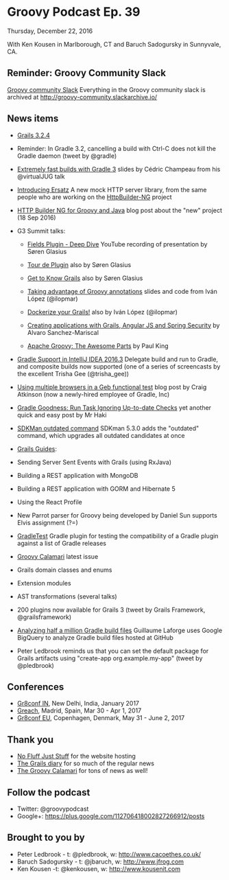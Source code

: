 # Groovy Podcast Ep. 39

Thursday, December 22, 2016

With Ken Kousen in Marlborough, CT and Baruch Sadogursky in Sunnyvale, CA.

## Reminder: Groovy Community Slack

[Groovy community Slack](https://groovycommunity.com/) Everything in the Groovy community slack is archived at http://groovy-community.slackarchive.io/

## News items

* [Grails 3.2.4](https://github.com/grails/grails-core/releases/tag/v3.2.4)

* Reminder: In Gradle 3.2, cancelling a build with Ctrl-C does not kill the Gradle daemon (tweet by @gradle)

* [Extremely fast builds with Gradle 3](https://melix.github.io/virtualjug-fast-builds/#/) slides by Cédric Champeau from his @virtualJUG talk

* [Introducing Ersatz](http://coffeaelectronica.com/blog/2016/introducing-ersatz.html) A new mock HTTP server library, from the same people who are working on the [HttpBuilder-NG](https://http-builder-ng.github.io/http-builder-ng/) project

* [HTTP Builder NG for Groovy and Java](http://coffeaelectronica.com/blog/2016/httpbuilder-ng-demo.html) blog post about the "new" project (18 Sep 2016)

* G3 Summit talks:
  * [Fields Plugin - Deep Dive](https://www.youtube.com/watch?v=T0sxNY1_GFg&feature=youtu.be&a) YouTube recording of presentation by Søren Glasius
  * [Tour de Plugin](http://youtu.be/RuK90qD6RJU?a) also by Søren Glasius
  * [Get to Know Grails](http://bit.ly/2grxGUs) also by Søren Glasius

  * [Taking advantage of Groovy annotations](http://www.slideshare.net/ilopmar/g3-summit-2016-taking-advantage-of-groovy-annotations) slides and code from Iván López (@ilopmar)

  * [Dockerize your Grails!](http://www.slideshare.net/ilopmar/g3-summit-2016-dockerize-your-grails) also by Iván López (@ilopmar)

  * [Creating applications with Grails, Angular JS and Spring Security](http://www.slideshare.net/alvarosanchezmariscal/creating-applications-with-grails-angular-js-and-spring-security-g3-summit-2016) by Alvaro Sanchez-Mariscal

  * [Apache Groovy: The Awesome Parts](http://www.slideshare.net/paulk_asert/awesome-groovy) by Paul King

* [Gradle Support in IntelliJ IDEA 2016.3](https://www.youtube.com/watch?v=Yv1V0vaEJog&index=6&list=PLPZy-hmwOdEVEu_SlNs255dYZmriZekBW) Delegate build and run to Gradle, and composite builds now supported (one of a series of screencasts by the excellent Trisha Gee (@trisha_gee))

* [Using multiple browsers in a Geb functional test](http://atkinsondev.com/blog/geb-multiple-browsers/) blog post by Craig Atkinson (now a newly-hired employee of Gradle, Inc)

* [Gradle Goodness: Run Task Ignoring Up-to-date Checks](https://mrhaki.blogspot.com/2016/12/gradle-goodness-run-task-ignoring-up-to.html) yet another quick and easy post by Mr Haki

* [SDKMan outdated command](https://github.com/sdkman/sdkman-cli/pull/502) SDKman 5.3.0 adds the "outdated" command, which upgrades all outdated candidates at once

* [Grails Guides](http://guides.grails.org/#/index):
 * Sending Server Sent Events with Grails (using RxJava)
 * Building a REST application with MongoDB
 * Building a REST application with GORM and Hibernate 5
 * Using the React Profile

* New Parrot parser for Groovy being developed by Daniel Sun supports Elvis assignment (?=)

* [GradleTest](https://ysb33r.github.io/gradleTest/) Gradle plugin for testing the compatibility of a Gradle plugin against a list of Gradle releases

* [Groovy Calamari](http://groovycalamari.com) latest issue
 * Grails domain classes and enums
 * Extension modules
 * AST transformations (several talks)

* 200 plugins now available for Grails 3 (tweet by Grails Framework, @grailsframework)

* [Analyzing half a million Gradle build files](https://glaforge.appspot.com/article/analyzing-half-a-million-gradle-build-files) Guillaume Laforge uses Google BigQuery to analyze Gradle build files hosted at GitHub

* Peter Ledbrook reminds us that you can set the default package for Grails artifacts using "create-app org.example.my-app" (tweet by @pledbrook)

## Conferences

* [Gr8conf IN](http://gr8conf.in), New Delhi, India, January 2017
* [Greach](http://greachconf.com/), Madrid, Spain, Mar 30 - Apr 1, 2017
* [Gr8conf EU](http://gr8conf.eu), Copenhagen, Denmark, May 31 - June 2, 2017

## Thank you

* [No Fluff Just Stuff](https://nofluffjuststuff.com/home/main) for the website hosting
* [The Grails diary](http://grydeske.net/news) for so much of the regular news
* [The Groovy Calamari](http://groovycalamari.com/) for tons of news as well!

## Follow the podcast

* Twitter: @groovypodcast
* Google+: https://plus.google.com/112706418002827266912/posts

## Brought to you by

* Peter Ledbrook - t: @pledbrook, w: http://www.cacoethes.co.uk/
* Baruch Sadogursky - t: @jbaruch, w: http://www.jfrog.com
* Ken Kousen -t: @kenkousen, w: http://www.kousenit.com
